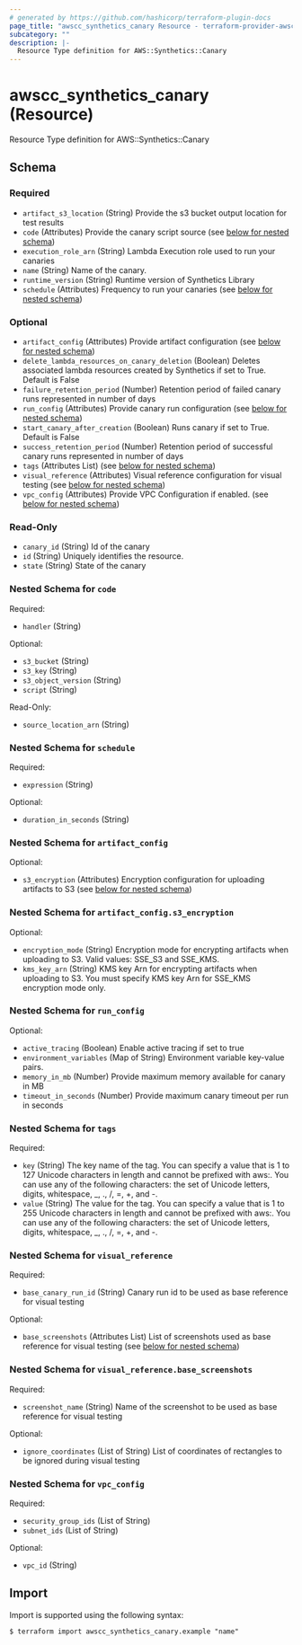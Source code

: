 ```yaml
---
# generated by https://github.com/hashicorp/terraform-plugin-docs
page_title: "awscc_synthetics_canary Resource - terraform-provider-awscc"
subcategory: ""
description: |-
  Resource Type definition for AWS::Synthetics::Canary
---
```


# awscc_synthetics_canary (Resource)

Resource Type definition for AWS::Synthetics::Canary



<!-- schema generated by tfplugindocs -->
## Schema

### Required

- `artifact_s3_location` (String) Provide the s3 bucket output location for test results
- `code` (Attributes) Provide the canary script source (see [below for nested schema](#nestedatt--code))
- `execution_role_arn` (String) Lambda Execution role used to run your canaries
- `name` (String) Name of the canary.
- `runtime_version` (String) Runtime version of Synthetics Library
- `schedule` (Attributes) Frequency to run your canaries (see [below for nested schema](#nestedatt--schedule))

### Optional

- `artifact_config` (Attributes) Provide artifact configuration (see [below for nested schema](#nestedatt--artifact_config))
- `delete_lambda_resources_on_canary_deletion` (Boolean) Deletes associated lambda resources created by Synthetics if set to True. Default is False
- `failure_retention_period` (Number) Retention period of failed canary runs represented in number of days
- `run_config` (Attributes) Provide canary run configuration (see [below for nested schema](#nestedatt--run_config))
- `start_canary_after_creation` (Boolean) Runs canary if set to True. Default is False
- `success_retention_period` (Number) Retention period of successful canary runs represented in number of days
- `tags` (Attributes List) (see [below for nested schema](#nestedatt--tags))
- `visual_reference` (Attributes) Visual reference configuration for visual testing (see [below for nested schema](#nestedatt--visual_reference))
- `vpc_config` (Attributes) Provide VPC Configuration if enabled. (see [below for nested schema](#nestedatt--vpc_config))

### Read-Only

- `canary_id` (String) Id of the canary
- `id` (String) Uniquely identifies the resource.
- `state` (String) State of the canary

<a id="nestedatt--code"></a>
### Nested Schema for `code`

Required:

- `handler` (String)

Optional:

- `s3_bucket` (String)
- `s3_key` (String)
- `s3_object_version` (String)
- `script` (String)

Read-Only:

- `source_location_arn` (String)


<a id="nestedatt--schedule"></a>
### Nested Schema for `schedule`

Required:

- `expression` (String)

Optional:

- `duration_in_seconds` (String)


<a id="nestedatt--artifact_config"></a>
### Nested Schema for `artifact_config`

Optional:

- `s3_encryption` (Attributes) Encryption configuration for uploading artifacts to S3 (see [below for nested schema](#nestedatt--artifact_config--s3_encryption))

<a id="nestedatt--artifact_config--s3_encryption"></a>
### Nested Schema for `artifact_config.s3_encryption`

Optional:

- `encryption_mode` (String) Encryption mode for encrypting artifacts when uploading to S3. Valid values: SSE_S3 and SSE_KMS.
- `kms_key_arn` (String) KMS key Arn for encrypting artifacts when uploading to S3. You must specify KMS key Arn for SSE_KMS encryption mode only.



<a id="nestedatt--run_config"></a>
### Nested Schema for `run_config`

Optional:

- `active_tracing` (Boolean) Enable active tracing if set to true
- `environment_variables` (Map of String) Environment variable key-value pairs.
- `memory_in_mb` (Number) Provide maximum memory available for canary in MB
- `timeout_in_seconds` (Number) Provide maximum canary timeout per run in seconds


<a id="nestedatt--tags"></a>
### Nested Schema for `tags`

Required:

- `key` (String) The key name of the tag. You can specify a value that is 1 to 127 Unicode characters in length and cannot be prefixed with aws:. You can use any of the following characters: the set of Unicode letters, digits, whitespace, _, ., /, =, +, and -.
- `value` (String) The value for the tag. You can specify a value that is 1 to 255 Unicode characters in length and cannot be prefixed with aws:. You can use any of the following characters: the set of Unicode letters, digits, whitespace, _, ., /, =, +, and -.


<a id="nestedatt--visual_reference"></a>
### Nested Schema for `visual_reference`

Required:

- `base_canary_run_id` (String) Canary run id to be used as base reference for visual testing

Optional:

- `base_screenshots` (Attributes List) List of screenshots used as base reference for visual testing (see [below for nested schema](#nestedatt--visual_reference--base_screenshots))

<a id="nestedatt--visual_reference--base_screenshots"></a>
### Nested Schema for `visual_reference.base_screenshots`

Required:

- `screenshot_name` (String) Name of the screenshot to be used as base reference for visual testing

Optional:

- `ignore_coordinates` (List of String) List of coordinates of rectangles to be ignored during visual testing



<a id="nestedatt--vpc_config"></a>
### Nested Schema for `vpc_config`

Required:

- `security_group_ids` (List of String)
- `subnet_ids` (List of String)

Optional:

- `vpc_id` (String)

## Import

Import is supported using the following syntax:

```shell
$ terraform import awscc_synthetics_canary.example "name"
```
